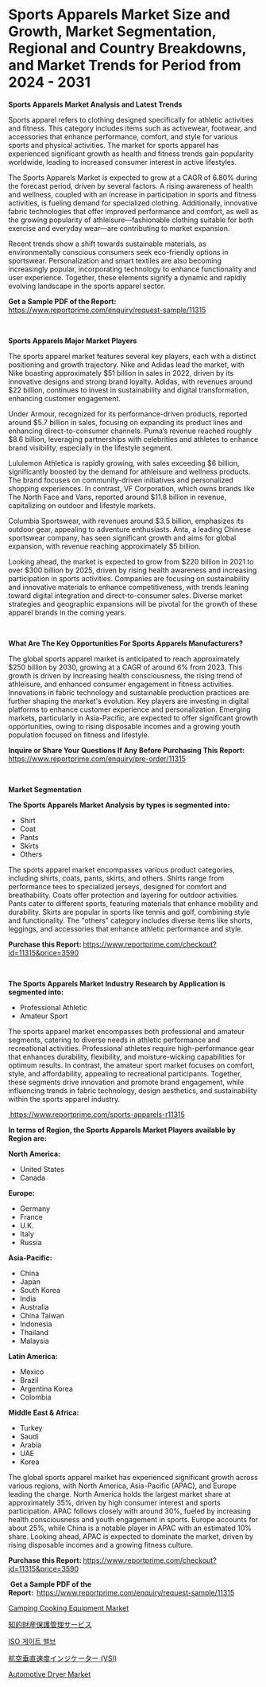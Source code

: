 <p><h1>Sports Apparels Market Size and Growth, Market Segmentation, Regional and Country Breakdowns, and Market Trends for Period from 2024 -  2031</h1></p><p><strong>Sports Apparels Market Analysis and Latest Trends</strong></p>
<p><p>Sports apparel refers to clothing designed specifically for athletic activities and fitness. This category includes items such as activewear, footwear, and accessories that enhance performance, comfort, and style for various sports and physical activities. The market for sports apparel has experienced significant growth as health and fitness trends gain popularity worldwide, leading to increased consumer interest in active lifestyles.</p><p>The Sports Apparels Market is expected to grow at a CAGR of 6.80% during the forecast period, driven by several factors. A rising awareness of health and wellness, coupled with an increase in participation in sports and fitness activities, is fueling demand for specialized clothing. Additionally, innovative fabric technologies that offer improved performance and comfort, as well as the growing popularity of athleisure—fashionable clothing suitable for both exercise and everyday wear—are contributing to market expansion.</p><p>Recent trends show a shift towards sustainable materials, as environmentally conscious consumers seek eco-friendly options in sportswear. Personalization and smart textiles are also becoming increasingly popular, incorporating technology to enhance functionality and user experience. Together, these elements signify a dynamic and rapidly evolving landscape in the sports apparel sector.</p></p>
<p><strong>Get a Sample PDF of the Report:&nbsp;</strong> <a href="https://www.reportprime.com/enquiry/request-sample/11315">https://www.reportprime.com/enquiry/request-sample/11315</a></p>
<p>&nbsp;</p>
<p><strong>Sports Apparels Major Market Players</strong></p>
<p><p>The sports apparel market features several key players, each with a distinct positioning and growth trajectory. Nike and Adidas lead the market, with Nike boasting approximately $51 billion in sales in 2022, driven by its innovative designs and strong brand loyalty. Adidas, with revenues around $22 billion, continues to invest in sustainability and digital transformation, enhancing customer engagement.</p><p>Under Armour, recognized for its performance-driven products, reported around $5.7 billion in sales, focusing on expanding its product lines and enhancing direct-to-consumer channels. Puma’s revenue reached roughly $8.6 billion, leveraging partnerships with celebrities and athletes to enhance brand visibility, especially in the lifestyle segment.</p><p>Lululemon Athletica is rapidly growing, with sales exceeding $6 billion, significantly boosted by the demand for athleisure and wellness products. The brand focuses on community-driven initiatives and personalized shopping experiences. In contrast, VF Corporation, which owns brands like The North Face and Vans, reported around $11.8 billion in revenue, capitalizing on outdoor and lifestyle markets.</p><p>Columbia Sportswear, with revenues around $3.5 billion, emphasizes its outdoor gear, appealing to adventure enthusiasts. Anta, a leading Chinese sportswear company, has seen significant growth and aims for global expansion, with revenue reaching approximately $5 billion.</p><p>Looking ahead, the market is expected to grow from $220 billion in 2021 to over $300 billion by 2025, driven by rising health awareness and increasing participation in sports activities. Companies are focusing on sustainability and innovative materials to enhance competitiveness, with trends leaning toward digital integration and direct-to-consumer sales. Diverse market strategies and geographic expansions will be pivotal for the growth of these apparel brands in the coming years.</p></p>
<p>&nbsp;</p>
<p><strong>What Are The Key Opportunities For Sports Apparels Manufacturers?</strong></p>
<p><p>The global sports apparel market is anticipated to reach approximately $250 billion by 2030, growing at a CAGR of around 6% from 2023. This growth is driven by increasing health consciousness, the rising trend of athleisure, and enhanced consumer engagement in fitness activities. Innovations in fabric technology and sustainable production practices are further shaping the market's evolution. Key players are investing in digital platforms to enhance customer experience and personalization. Emerging markets, particularly in Asia-Pacific, are expected to offer significant growth opportunities, owing to rising disposable incomes and a growing youth population focused on fitness and lifestyle.</p></p>
<p><strong>Inquire or Share Your Questions If Any Before Purchasing This Report:</strong> <a href="https://www.reportprime.com/enquiry/pre-order/11315">https://www.reportprime.com/enquiry/pre-order/11315</a></p>
<p>&nbsp;</p>
<p><strong>Market Segmentation</strong></p>
<p><strong>The Sports Apparels Market Analysis by types is segmented into:</strong></p>
<p><ul><li>Shirt</li><li>Coat</li><li>Pants</li><li>Skirts</li><li>Others</li></ul></p>
<p><p>The sports apparel market encompasses various product categories, including shirts, coats, pants, skirts, and others. Shirts range from performance tees to specialized jerseys, designed for comfort and breathability. Coats offer protection and layering for outdoor activities. Pants cater to different sports, featuring materials that enhance mobility and durability. Skirts are popular in sports like tennis and golf, combining style and functionality. The "others" category includes diverse items like shorts, leggings, and accessories that enhance athletic performance and style.</p></p>
<p><strong>Purchase this Report:&nbsp;</strong><a href="https://www.reportprime.com/checkout?id=11315&price=3590">https://www.reportprime.com/checkout?id=11315&price=3590</a></p>
<p>&nbsp;</p>
<p><strong>The Sports Apparels Market Industry Research by Application is segmented into:</strong></p>
<p><ul><li>Professional Athletic</li><li>Amateur Sport</li></ul></p>
<p><p>The sports apparel market encompasses both professional and amateur segments, catering to diverse needs in athletic performance and recreational activities. Professional athletes require high-performance gear that enhances durability, flexibility, and moisture-wicking capabilities for optimum results. In contrast, the amateur sport market focuses on comfort, style, and affordability, appealing to recreational participants. Together, these segments drive innovation and promote brand engagement, while influencing trends in fabric technology, design aesthetics, and sustainability within the sports apparel industry.</p></p>
<p><a href="https://www.reportprime.com/sports-apparels-r11315">&nbsp;https://www.reportprime.com/sports-apparels-r11315</a></p>
<p><strong>In terms of Region, the Sports Apparels Market Players available by Region are:</strong></p>
<p>
    <p> <strong> North America: </strong>
        <ul>
            <li>United States</li>
            <li>Canada</li>
        </ul>
        </p> 
    <p> <strong> Europe: </strong>
        <ul>
            <li>Germany</li>
            <li>France</li>
            <li>U.K.</li>
            <li>Italy</li>
            <li>Russia</li>
        </ul>
        </p> 
    <p> <strong> Asia-Pacific: </strong>
        <ul>
            <li>China</li>
            <li>Japan</li>
            <li>South Korea</li>
            <li>India</li>
            <li>Australia</li>
            <li>China Taiwan</li>
            <li>Indonesia</li>
            <li>Thailand</li>
            <li>Malaysia</li>
        </ul>
        </p> 
    <p> <strong> Latin America: </strong>
        <ul>
            <li>Mexico</li>
            <li>Brazil</li>
            <li>Argentina Korea</li>
            <li>Colombia</li>
        </ul>
        </p> 
    <p> <strong> Middle East & Africa: </strong>
        <ul>
            <li>Turkey</li>
            <li>Saudi</li>
            <li>Arabia</li>
            <li>UAE</li>
            <li>Korea</li>
        </ul>
    </p>
    </p>
<p><p>The global sports apparel market has experienced significant growth across various regions, with North America, Asia-Pacific (APAC), and Europe leading the charge. North America holds the largest market share at approximately 35%, driven by high consumer interest and sports participation. APAC follows closely with around 30%, fueled by increasing health consciousness and youth engagement in sports. Europe accounts for about 25%, while China is a notable player in APAC with an estimated 10% share. Looking ahead, APAC is expected to dominate the market, driven by rising disposable incomes and a growing fitness culture.</p></p>
<p><strong>Purchase this Report: </strong><a href="https://www.reportprime.com/checkout?id=11315&price=3590">https://www.reportprime.com/checkout?id=11315&price=3590</a></p>
<p>&nbsp;<strong>Get a Sample PDF of the Report:&nbsp;&nbsp;</strong><a href="https://www.reportprime.com/enquiry/request-sample/11315">https://www.reportprime.com/enquiry/request-sample/11315</a></p>
<p><strong></strong></p>
<p><p><a href="https://medium.com/@richard.james09789/this-report-aims-to-provide-a-comprehensive-presentation-of-the-global-market-for-camping-cooking-35444b2a9130">Camping Cooking Equipment Market</a></p><p><a href="https://medium.com/@rot5z9maragh/intellectual-property-protection-and-management-service-market-%E3%81%AF-%E3%82%B3%E3%82%B9%E3%83%88%E7%AE%A1%E7%90%86%E3%81%A8%E5%8A%B9%E7%8E%87%E5%90%91%E4%B8%8A%E3%82%92%E5%84%AA%E5%85%88%E3%81%97%E3%81%BE%E3%81%99-cf4046e51705">知的財産保護管理サービス</a></p><p><a href="https://medium.com/@daniedoyle89/iso-%EA%B2%8C%EC%9D%B4%ED%8A%B8-%EB%B0%B8%EB%B8%8C-%EC%8B%9C%EC%9E%A5%EC%97%90-%EB%8C%80%ED%95%9C-%EB%AF%B8%EB%9E%98-%ED%86%B5%EC%B0%B0-2024%EB%85%84%EB%B6%80%ED%84%B0-2031%EB%85%84%EA%B9%8C%EC%A7%80%EC%9D%98-%ED%8A%B8%EB%A0%8C%EB%93%9C-%EB%B0%8F-%EC%A7%80%EC%97%AD-%EB%B6%84%EC%84%9D-8f53a30f60e1">ISO 게이트 밸브</a></p><p><a href="https://medium.com/@rot5z9maragh/%E8%88%AA%E7%A9%BA%E5%9E%82%E7%9B%B4%E9%80%9F%E5%BA%A6%E6%8C%87%E7%A4%BA%E5%99%A8-vsi-%E5%B8%82%E5%A0%B4%E3%81%AE%E9%80%B2%E5%8C%96-%E3%82%B0%E3%83%AD%E3%83%BC%E3%83%90%E3%83%AB%E3%83%88%E3%83%AC%E3%83%B3%E3%83%89%E3%81%A8%E5%9C%B0%E5%9F%9F%E3%81%AE%E5%8B%95%E5%90%91-2024%E5%B9%B4-2031%E5%B9%B4-e7edadac2203">航空垂直速度インジケーター (VSI)</a></p><p><a href="https://issuu.com/reportprime-2/docs/automotive-dryer-market-size-2030.p_f43be1a0c60d56">Automotive Dryer Market</a></p></p>